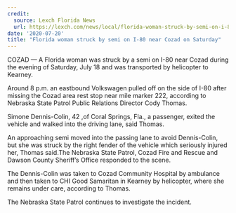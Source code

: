 ```yaml
---
credit:
  source: Lexch Florida News
  url: https://lexch.com/news/local/florida-woman-struck-by-semi-on-i-80-near-cozad-on-saturday/article_61b1c7f4-caa6-11ea-b973-77e37783d0a4.html
date: '2020-07-20'
title: "Florida woman struck by semi on I-80 near Cozad on Saturday"
---
```

COZAD — A Florida woman was struck by a semi on I-80 near Cozad during the evening of Saturday, July 18 and was transported by helicopter to Kearney.

Around 8 p.m. an eastbound Volkswagen pulled off on the side of I-80 after missing the Cozad area rest stop near mile marker 222, according to Nebraska State Patrol Public Relations Director Cody Thomas.

Simone Dennis-Colin, 42 ,of Coral Springs, Fla., a passenger, exited the vehicle and walked into the driving lane, said Thomas.

An approaching semi moved into the passing lane to avoid Dennis-Colin, but she was struck by the right fender of the vehicle which seriously injured her, Thomas said.The Nebraska State Patrol, Cozad Fire and Rescue and Dawson County Sheriff’s Office responded to the scene.

The Dennis-Colin was taken to Cozad Community Hospital by ambulance and then taken to CHI Good Samaritan in Kearney by helicopter, where she remains under care, according to Thomas.

The Nebraska State Patrol continues to investigate the incident.
